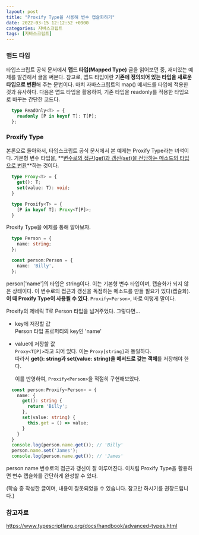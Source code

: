 ```yaml
---
layout: post
title: "Proxify Type을 사용해 변수 캡슐화하기"
date: 2022-03-15 12:12:52 +0900
categories: 자바스크립트
tags: [자바스크립트]
---
```


### 맵드 타입 
타입스크립트 공식 문서에서 **맵드 타입(Mapped Type)** 글을 읽어보던 중, 재미있는 예제를 발견해서 글을 써본다. 참고로, 맵드 타입이란 **기존에 정의되어 있는 타입을 새로운 타입으로 변환**해 주는 문법이다. 마치 자바스크립트의 map() 메서드를 타입에 적용한 것과 유사하다. 다음은 맵드 타입을 활용하여, 기존 타입을 readonly를 적용한 타입으로 바꾸는 간단한 코드다. 

```Typescript
  type ReadOnly<T> = {
    readonly [P in keyof T]: T[P];
  };
```

### Proxify Type
본론으로 돌아와서, 타입스크립트 공식 문서에서 본 예제는 Proxify Type라는 녀석이다. 
기본형 변수 타입을, **<U>변수로의 접근(get)과 갱신(set)을 전담하는 메소드의 타입으로 변환</U>**하는 것이다. 
```Typescript
  type Proxy<T> = {
    get(): T;
    set(value: T): void;
  }

  type Proxify<T> = {
    [P in keyof T]: Proxy<T[P]>;
  }
```
Proxify Type을 예제를 통해 알아보자. 
```Typescript
  type Person = {
    name: string;
  };

  const person:Person = {
    name: 'Billy',
  };
```
person['name']의 타입은 string이다. 이는 기본형 변수 타입이며, 캡슐화가 되지 않은 상태이다. 이 변수로의 접근과 갱신을 독점하는 메소드를 만들 필요가 있다(캡슐화). **이 때 Proxify Type이 사용될 수 있다**. `Proxify<Person>`, 바로 이렇게 말이다.  

Proxify의 제네릭 T로 Person 타입을 넘겨주었다. 그렇다면...  
* key에 저장할 값  
  Person 타입 프로퍼티의 key인 'name'
* value에 저장할 값  
`Proxy<T[P]>`라고 되어 있다. 이는 `Proxy[string]`과 동일하다.  
  따라서 **get(): string과 set(value: string)을 메서드로 갖는 객체**를 저장해야 한다.  

  이를 반영하여, `Proxify<Person>`을 적절히 구현해보았다. 

```Typescript
  const person:Proxify<Person> = {
    name: {
      get(): string {
        return 'Billy';
      },
      set(value: string) {
        this.get = () => value;
      }
    }
  }
  console.log(person.name.get()); // 'Billy'
  person.name.set('James');
  console.log(person.name.get()); // 'James'  
```
person.name 변수로의 접근과 갱신이 잘 이루어진다. 이처럼 Proxify Type을 활용하면 변수 캡슐화를 간단하게 완성할 수 있다.  

(학습 중 작성한 글이며, 내용이 잘못되었을 수 있습니다. 참고만 하시기를 권장드립니다.)

### 참고자료
https://www.typescriptlang.org/docs/handbook/advanced-types.html
